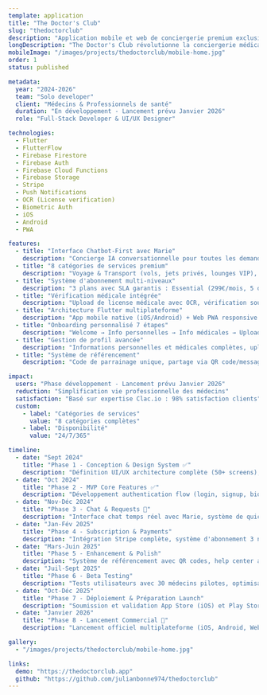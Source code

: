 ```yaml
---
template: application
title: "The Doctor's Club"
slug: "thedoctorclub"
description: "Application mobile et web de conciergerie premium exclusivement dédiée aux médecins, offrant des services personnalisés 24/7 basés sur l'expertise Clac.io (350k+ utilisateurs)"
longDescription: "The Doctor's Club révolutionne la conciergerie médicale en proposant une plateforme premium chatbot-first où les médecins accèdent à tous les services via une conversation naturelle avec Marie, leur concierge IA. L'application couvre 8 catégories de services : Voyage & Transport (vols, jets privés, lounges), Restauration (tables VIP, restaurants étoilés), Événements & Culture (concerts, opéras, congrès médicaux), Services à Domicile (ménage, babysitting, bricolage), Personal Shopping, Assistance Administrative, Services Médicaux Spécifiques (recherche remplaçants, publications, networking) et Bien-être & Récupération. Architecture Flutter multiplateforme (iOS, Android, Web) avec Firebase backend, système de plans par abonnement (Essential 299€, Premium 599€, Platinum 1299€), et intégration Stripe pour paiements."
mobileImage: "/images/projects/thedoctorclub/mobile-home.jpg"
order: 1
status: published

metadata:
  year: "2024-2026"
  team: "Solo developer"
  client: "Médecins & Professionnels de santé"
  duration: "En développement - Lancement prévu Janvier 2026"
  role: "Full-Stack Developer & UI/UX Designer"

technologies:
  - Flutter
  - FlutterFlow
  - Firebase Firestore
  - Firebase Auth
  - Firebase Cloud Functions
  - Firebase Storage
  - Stripe
  - Push Notifications
  - OCR (License verification)
  - Biometric Auth
  - iOS
  - Android
  - PWA

features:
  - title: "Interface Chatbot-First avec Marie"
    description: "Concierge IA conversationnelle pour toutes les demandes. Chat en temps réel avec reconnaissance automatique du type de service, suggestions contextuelles, upload de fichiers inline, quick replies et voice input. Élimine les formulaires complexes."
  - title: "8 catégories de services premium"
    description: "Voyage & Transport (vols, jets privés, lounges VIP), Restauration (tables étoilées, traiteurs), Événements (concerts, congrès médicaux), Services à Domicile, Personal Shopping luxe, Assistance Administrative, Services Médicaux Spécifiques, Bien-être & Récupération 24/7"
  - title: "Système d'abonnement multi-niveaux"
    description: "3 plans avec SLA garantis : Essential (299€/mois, 5 demandes, réponse 24h), Premium (599€/mois, 15 demandes, réponse 12h, support téléphone), Platinum (1299€/mois, illimité, réponse 1h, concierge dédié, jets privés)"
  - title: "Vérification médicale intégrée"
    description: "Upload de license médicale avec OCR, vérification sous 24-48h, badge 'Verified' sur profil. Champs spécialisés : spécialité médicale, hôpital/clinique, années de pratique, titre (Dr., Prof.), région d'exercice"
  - title: "Architecture Flutter multiplateforme"
    description: "App mobile native (iOS/Android) + Web PWA responsive. FlutterFlow pour prototypage rapide, design system 'Émeraude Médical' (vert forêt #065F46, émeraude #10B981), typography Poppins + Roboto, dark mode complet"
  - title: "Onboarding personnalisé 7 étapes"
    description: "Welcome → Info personnelles → Info médicales → Upload license → Vérification → Préférences services → Choix plan → Paiement Stripe. Biometric setup (Face ID/Touch ID), notifications configurables, email verification OTP"
  - title: "Gestion de profil avancée"
    description: "Informations personnelles et médicales complètes, upload photo de profil, credentials vérifiés, préférences par catégorie (airlines, cuisines, brands), quiet hours pour notifications, historique de login"
  - title: "Système de référencement"
    description: "Code de parrainage unique, partage via QR code/message/email/social media, tracking des referrals, récompenses earned, dashboard dédié avec statistiques et liste des médecins parrainés"

impact:
  users: "Phase développement - Lancement prévu Janvier 2026"
  reduction: "Simplification vie professionnelle des médecins"
  satisfaction: "Basé sur expertise Clac.io : 98% satisfaction clients"
  custom:
    - label: "Catégories de services"
      value: "8 catégories complètes"
    - label: "Disponibilité"
      value: "24/7/365"

timeline:
  - date: "Sept 2024"
    title: "Phase 1 - Conception & Design System ✅"
    description: "Définition UI/UX architecture complète (50+ screens), création design system 'Émeraude Médical', wireframes FlutterFlow, catalogue des 8 catégories de services, mapping avec expertise Clac.io"
  - date: "Oct 2024"
    title: "Phase 2 - MVP Core Features ✅"
    description: "Développement authentication flow (login, signup, biometric), onboarding 7 étapes avec vérification médicale, dashboard avec chatbot Marie, création des 8 catégories de services, intégration Firebase (Auth, Firestore, Functions, Storage)"
  - date: "Nov-Déc 2024"
    title: "Phase 3 - Chat & Requests 🚧"
    description: "Interface chat temps réel avec Marie, système de quick replies et suggestions contextuelles, upload de fichiers inline, historique des conversations, gestion des demandes (tracking, statuts, rating), notifications push"
  - date: "Jan-Fév 2025"
    title: "Phase 4 - Subscription & Payments"
    description: "Intégration Stripe complète, système d'abonnement 3 niveaux (Essential/Premium/Platinum), gestion cartes de paiement, billing history avec invoices PDF, upgrade/downgrade flows, trial period"
  - date: "Mars-Juin 2025"
    title: "Phase 5 - Enhancement & Polish"
    description: "Système de référencement avec QR codes, help center avec FAQ et vidéos, security settings avancés, notification preferences granulaires, animations et micro-interactions, error states et offline mode"
  - date: "Juil-Sept 2025"
    title: "Phase 6 - Beta Testing"
    description: "Tests utilisateurs avec 30 médecins pilotes, optimisation performances Flutter, corrections bugs, ajustements UX/UI basés sur feedback, préparation soumissions App Store et Play Store"
  - date: "Oct-Déc 2025"
    title: "Phase 7 - Déploiement & Préparation Launch"
    description: "Soumission et validation App Store (iOS) et Play Store (Android), lancement PWA web, formation équipe support Clac.io, création matériel marketing, onboarding premiers clients premium"
  - date: "Janvier 2026"
    title: "Phase 8 - Lancement Commercial 🚀"
    description: "Lancement officiel multiplateforme (iOS, Android, Web), campagne marketing ciblée médecins, partenariats avec ordres professionnels, suivi KPIs et feedback utilisateurs, itérations rapides post-launch"

gallery:
  - "/images/projects/thedoctorclub/mobile-home.jpg"

links:
  demo: "https://thedoctorclub.app"
  github: "https://github.com/julianbonne974/thedoctorclub"
---
```

